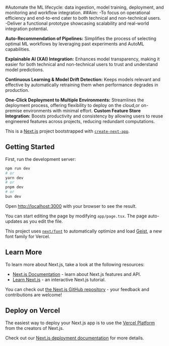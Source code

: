 #Automate the ML lifecycle: data ingestion, model training, deployment, and monitoring and workflow integration.
##Aim:
-To focus on operational efficiency and end-to-end cater to both technical and non-technical users.
-Deliver a functional prototype showcasing scalability and real-world integration potential.

 **Auto-Recommendation of Pipelines:** Simplifies the process of selecting optimal ML workflows by leveraging past experiments and AutoML capabilities.
 
 **Explainable AI (XAI) Integration:** Enhances model transparency, making it easier for both technical and non-technical users to trust and understand model predictions.
 
 **Continuous Learning & Model Drift Detection:** Keeps models relevant and effective by automatically retraining them when performance degrades in production.
 
 **One-Click Deployment to Multiple Environments:** Streamlines the deployment process, offering flexibility to deploy on the cloud,or on-premise environments with minimal 
effort.
 **Custom Feature Store Integration:** Boosts productivity and consistency by allowing users to reuse engineered features across projects, reducing redundant computations.

This is a [Next.js](https://nextjs.org) project bootstrapped with [`create-next-app`](https://nextjs.org/docs/app/api-reference/cli/create-next-app).

## Getting Started

First, run the development server:

```bash
npm run dev
# or
yarn dev
# or
pnpm dev
# or
bun dev
```

Open [http://localhost:3000](http://localhost:3000) with your browser to see the result.

You can start editing the page by modifying `app/page.tsx`. The page auto-updates as you edit the file.

This project uses [`next/font`](https://nextjs.org/docs/app/building-your-application/optimizing/fonts) to automatically optimize and load [Geist](https://vercel.com/font), a new font family for Vercel.

## Learn More

To learn more about Next.js, take a look at the following resources:

- [Next.js Documentation](https://nextjs.org/docs) - learn about Next.js features and API.
- [Learn Next.js](https://nextjs.org/learn) - an interactive Next.js tutorial.

You can check out [the Next.js GitHub repository](https://github.com/vercel/next.js) - your feedback and contributions are welcome!

## Deploy on Vercel

The easiest way to deploy your Next.js app is to use the [Vercel Platform](https://vercel.com/new?utm_medium=default-template&filter=next.js&utm_source=create-next-app&utm_campaign=create-next-app-readme) from the creators of Next.js.

Check out our [Next.js deployment documentation](https://nextjs.org/docs/app/building-your-application/deploying) for more details.
